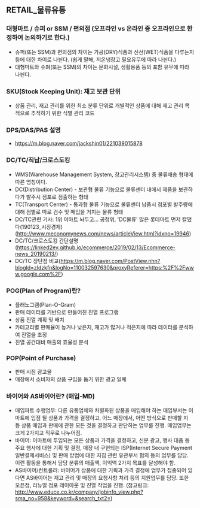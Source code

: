 ## RETAIL_물류유통

### 대형마트 / 슈퍼 or SSM / 편의점 (오프라인 vs 온라인 중 오프라인으로 한정하여 논의하기로 한다.)
- 슈퍼(또는 SSM)과 편의점의 차이는 가공(DRY)식품과 신선(WET)식품을 다루는지 등에 대한 차이로 나뉜다. (쉽게 말해, 저온냉장고 필요유무에 따라 나뉜다.)
- 대형마트와 슈펴(또는 SSM)의 차이는 문화시설, 생활용품 등의 포함 유무에 따라 나뉜다.

### SKU(Stock Keeping Unit): 재고 보관 단위
- 상품 관리, 재고 관리를 위한 최소 분류 단위로 개별적인 상품에 대해 재고 관리 목적으로 추적하기 위한 식별 관리 코드

### DPS/DAS/PAS 설명
- https://m.blog.naver.com/jackshin01/221039015878

### DC/TC/직납/크로스도킹
- WMS(Warehouse Management System, 창고관리시스템)  중 물류배송 형태에 따른 명칭이다.
- DC(Distribution Center) - 보관형 물류 기능으로 물류센터 내에서 제품을 보관하다가 발주시 점포로 점출하는 형태
- TC(Transport Center) - 통과형 물류 기능으로 물류센터 납품시 점포별 발주량에 대해 점별로 따로 검수 및 매입을 거치는 물류 형태
- DC/TC관련 기사: 1위 이마트 놔두고... 공정위, 'DC물류' 많은 롯데마트 먼저 칼댔다(190123_시장경제) (http://www.meconomynews.com/news/articleView.html?idxno=19946)
- DC/TC/크로스도킹 간단설명(https://linked2ev.github.io/ecommerce/2019/02/13/Ecommerce-news_20190213/)
- DC/TC 장단점 비교(https://m.blog.naver.com/PostView.nhn?blogId=zldzkfn&logNo=110032597630&proxyReferer=https:%2F%2Fwww.google.com%2F)

### POG(Plan of Program)란?
- 플래노그램(Plan-O-Gram)
- 판매 데이터를 기반으로 만들어진 진열 프로그램
- 상품 진열 계획 및 배치
- 카테고리별 판매율이 높거나 낮은지, 재고가 많거나 적은지에 따라 데이터를 분석하여 진열을 조정
- 진열 공간대비 매출의 효율성 분석

### POP(Point of Purchase)
- 판매 시점 광고물
- 매장에서 소비자의 상품 구입을 돕기 위한 광고 일체

### 바이어와 AS바이어란? (매입-MD)
- 매입파트 수행업무: 다른 유통업체와 차별화된 상품을 매입해야 하는 매입부서는 이마트에 입점 될 상품과 가격을 결정하고, 어느 매장에서, 어떤 방식으로 판매할 지 등 상품 매입과 판매에 관한 모든 것을 결정하고 판단하는 업무를 진행. 매입업무는 크게 2가지고 직무로 나누어짐.
- 바이어: 이마트에 투입되는 모든 상품과 가격을 결정하고, 신문 광고, 행사 대품 등 주요 행사에 대한 기획 및 결정, 매장 내 구현되는 ISP(Internet Secure Payment 일반결제서비스) 및 판매 방법에 대한 지침 관련 유관부서 협의 등의 업무를 담당. 이런 활동을 통해서 담당 분류의 매출액, 이익액 2가지 목표를 달성해야 함.
- AS바이어/컨트롤러: 바이어가 상품에 대한 기획과 가격 결정에 업무가 집중되어 있다면 AS바이어는 재고 관리 및 매장의 요청사항 처리 등의 지원업무를 담당. 또한 오픈점, 리뉴얼 점포 레이아웃 및 진열 작업을 진행.
(참고링크: http://www.educe.co.kr/company/jobinfo_view.php?sma_no=958&keyword=&search_txt2=)
